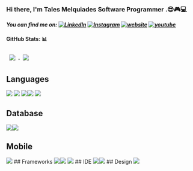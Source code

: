 ### Hi there, I'm Tales Melquiades Software Programmer .😎🎮💻

***You can find me on: [![LinkedIn][1.1]][1] [![Instagram][2.1]][2] [![website][1.1]][3] [![youtube][4.1]][4]***
<!-- Icons -->
[1.1]: https://img.shields.io/badge/LinkedIn-0077B5?style=for-the-badge&logo=linkedin&logoColor=white
[2.1]: https://img.shields.io/badge/Instagram-E4405F?style=for-the-badge&logo=instagram&logoColor=white
[3.1]: https://img.icons8.com/ios-glyphs/30/000000/portfolio.png (Portfolio icon without padding)
[4.1]: https://img.shields.io/badge/YouTube-FF0000?style=for-the-badge&logo=youtube&logoColor=white

<!-- Links to your social media accounts -->

[1]: https://www.linkedin.com/in/talesmelquiades/
[2]: https://www.instagram.com/talesmelquiades/
[3]: https://talesmm14.github.io/
[4]: https://www.youtube.com/channel/UCXQeoAqIjh2TC4S1aVnnN7g

#### GitHub Stats: :bar_chart:
<a href="https://github.com/talesmm14/github-readme-stats">
  <img align="center" style="margin:0.5rem" src="https://github-readme-stats.vercel.app/api?username=talesmm14&count_private=true&show_icons=true&theme=onedark" />
</a>
<a href="https://github.com/talesmm14/github-readme-stats">
  <img align="center" style="margin:0.5rem"  src="https://github-readme-stats.vercel.app/api/top-langs/?username=talesmm14&theme=onedark&layout=compact" />
</a>

## Languages
<img src="https://img.shields.io/badge/Python-FFD43B?style=for-the-badge&logo=python&logoColor=darkgreen" /> <img src="https://img.shields.io/badge/C-00599C?style=for-the-badge&logo=c&logoColor=white" />
<img src="https://img.shields.io/badge/C%2B%2B-00599C?style=for-the-badge&logo=c%2B%2B&logoColor=white" /><img src="https://img.shields.io/badge/Go-00ADD8?style=for-the-badge&logo=go&logoColor=white" />
<img src="https://img.shields.io/badge/Java-ED8B00?style=for-the-badge&logo=java&logoColor=white" />
## Database
<img src="https://img.shields.io/badge/MySQL-00000F?style=for-the-badge&logo=mysql&logoColor=white" /><img src="https://img.shields.io/badge/PostgreSQL-316192?style=for-the-badge&logo=postgresql&logoColor=white" />
## Mobile
<img src="https://img.shields.io/badge/Flutter-02569B?style=for-the-badge&logo=flutter&logoColor=white" />
## Frameworks
<img src="https://img.shields.io/badge/DJANGO-REST-ff1709?style=for-the-badge&logo=django&logoColor=white&color=ff1709&labelColor=gray" /><img src="https://img.shields.io/badge/Git-F05032?style=for-the-badge&logo=git&logoColor=white" />
<img src="https://img.shields.io/badge/Spring-6DB33F?style=for-the-badge&logo=spring&logoColor=white" />
## IDE
<img src="https://img.shields.io/badge/Visual_Studio_Code-0078D4?style=for-the-badge&logo=visual%20studio%20code&logoColor=white" /><img src="https://img.shields.io/badge/PyCharm-000000.svg?&style=for-the-badge&logo=PyCharm&logoColor=white" />
## Design
<img src="https://img.shields.io/badge/Adobe%20XD-FF61F6?style=for-the-badge&logo=Adobe%20XD&logoColor=white" />



<!--
**talesmm14/talesmm14** is a ✨ _special_ ✨ repository because its `README.md` (this file) appears on your GitHub profile.

Here are some ideas to get you started:

- 🔭 I’m currently working on ...
- 🌱 I’m currently learning ...
- 👯 I’m looking to collaborate on ...
- 🤔 I’m looking for help with ...
- 💬 Ask me about ...
- 📫 How to reach me: ...
- 😄 Pronouns: ...
- ⚡ Fun fact: ...
-->
